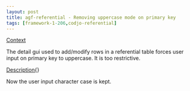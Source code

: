 ```yaml
---
layout: post
title: agf-referential - Removing uppercase mode on primary key
tags: [framework-1-206,codjo-referential]
---
```

<u>Context</u>

The detail gui used to add/modify rows in a referential table forces user input on primary key to uppercase. It is too restrictive.

<u>Description{</u>}

Now the user input character case is kept.

